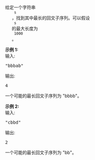 <html>
 <body>
  <p>
   给定一个字符串
   <code>
    s
   </code>
   ，找到其中最长的回文子序列。可以假设
   <code>
    s
   </code>
   的最大长度为
   <code>
    1000
   </code>
   。
  </p>
  <p>
   <strong>
    示例 1:
   </strong>
   <br/>
   输入:
  </p>
  <pre>
"bbbab"
</pre>
  <p>
   输出:
  </p>
  <pre>
4
</pre>
  <p>
   一个可能的最长回文子序列为 "bbbb"。
  </p>
  <p>
   <strong>
    示例 2:
   </strong>
   <br/>
   输入:
  </p>
  <pre>
"cbbd"
</pre>
  <p>
   输出:
  </p>
  <pre>
2
</pre>
  <p>
   一个可能的最长回文子序列为 "bb"。
  </p>
 </body>
</html>
